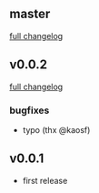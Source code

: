## master
[full changelog](http://github.com/sue445/rubicure/compare/v0.0.2...master)

## v0.0.2
[full changelog](http://github.com/sue445/rubicure/compare/v0.0.1...v0.0.2)

### bugfixes
* typo (thx @kaosf)

## v0.0.1
* first release
